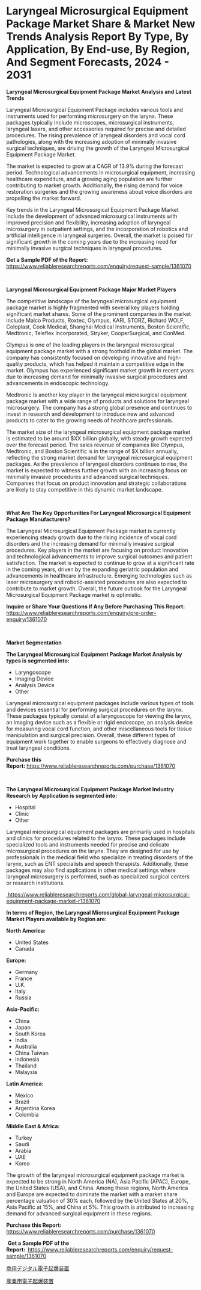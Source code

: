 <p><h1>Laryngeal Microsurgical Equipment Package Market Share & Market New Trends Analysis Report By Type, By Application, By End-use, By Region, And Segment Forecasts, 2024 - 2031</h1></p><p><strong>Laryngeal Microsurgical Equipment Package Market Analysis and Latest Trends</strong></p>
<p><p>Laryngeal Microsurgical Equipment Package includes various tools and instruments used for performing microsurgery on the larynx. These packages typically include microscopes, microsurgical instruments, laryngeal lasers, and other accessories required for precise and detailed procedures. The rising prevalence of laryngeal disorders and vocal cord pathologies, along with the increasing adoption of minimally invasive surgical techniques, are driving the growth of the Laryngeal Microsurgical Equipment Package Market.</p><p>The market is expected to grow at a CAGR of 13.9% during the forecast period. Technological advancements in microsurgical equipment, increasing healthcare expenditure, and a growing aging population are further contributing to market growth. Additionally, the rising demand for voice restoration surgeries and the growing awareness about voice disorders are propelling the market forward.</p><p>Key trends in the Laryngeal Microsurgical Equipment Package Market include the development of advanced microsurgical instruments with improved precision and flexibility, increasing adoption of laryngeal microsurgery in outpatient settings, and the incorporation of robotics and artificial intelligence in laryngeal surgeries. Overall, the market is poised for significant growth in the coming years due to the increasing need for minimally invasive surgical techniques in laryngeal procedures.</p></p>
<p><strong>Get a Sample PDF of the Report:&nbsp;</strong> <a href="https://www.reliableresearchreports.com/enquiry/request-sample/1361070">https://www.reliableresearchreports.com/enquiry/request-sample/1361070</a></p>
<p>&nbsp;</p>
<p><strong>Laryngeal Microsurgical Equipment Package Major Market Players</strong></p>
<p><p>The competitive landscape of the laryngeal microsurgical equipment package market is highly fragmented with several key players holding significant market shares. Some of the prominent companies in the market include Malco Products, Roxtec, Olympus, KARL STORZ, Richard WOLF, Coloplast, Cook Medical, Shanghai Medical Instruments, Boston Scientific, Medtronic, Teleflex Incorporated, Stryker, CooperSurgical, and ConMed.</p><p>Olympus is one of the leading players in the laryngeal microsurgical equipment package market with a strong foothold in the global market. The company has consistently focused on developing innovative and high-quality products, which has helped it maintain a competitive edge in the market. Olympus has experienced significant market growth in recent years due to increasing demand for minimally invasive surgical procedures and advancements in endoscopic technology.</p><p>Medtronic is another key player in the laryngeal microsurgical equipment package market with a wide range of products and solutions for laryngeal microsurgery. The company has a strong global presence and continues to invest in research and development to introduce new and advanced products to cater to the growing needs of healthcare professionals.</p><p>The market size of the laryngeal microsurgical equipment package market is estimated to be around $XX billion globally, with steady growth expected over the forecast period. The sales revenue of companies like Olympus, Medtronic, and Boston Scientific is in the range of $X billion annually, reflecting the strong market demand for laryngeal microsurgical equipment packages. As the prevalence of laryngeal disorders continues to rise, the market is expected to witness further growth with an increasing focus on minimally invasive procedures and advanced surgical techniques. Companies that focus on product innovation and strategic collaborations are likely to stay competitive in this dynamic market landscape.</p></p>
<p>&nbsp;</p>
<p><strong>What Are The Key Opportunities For Laryngeal Microsurgical Equipment Package Manufacturers?</strong></p>
<p><p>The Laryngeal Microsurgical Equipment Package market is currently experiencing steady growth due to the rising incidence of vocal cord disorders and the increasing demand for minimally invasive surgical procedures. Key players in the market are focusing on product innovation and technological advancements to improve surgical outcomes and patient satisfaction. The market is expected to continue to grow at a significant rate in the coming years, driven by the expanding geriatric population and advancements in healthcare infrastructure. Emerging technologies such as laser microsurgery and robotic-assisted procedures are also expected to contribute to market growth. Overall, the future outlook for the Laryngeal Microsurgical Equipment Package market is optimistic.</p></p>
<p><strong>Inquire or Share Your Questions If Any Before Purchasing This Report:</strong> <a href="https://www.reliableresearchreports.com/enquiry/pre-order-enquiry/1361070">https://www.reliableresearchreports.com/enquiry/pre-order-enquiry/1361070</a></p>
<p>&nbsp;</p>
<p><strong>Market Segmentation</strong></p>
<p><strong>The Laryngeal Microsurgical Equipment Package Market Analysis by types is segmented into:</strong></p>
<p><ul><li>Laryngoscope</li><li>Imaging Device</li><li>Analysis Device</li><li>Other</li></ul></p>
<p><p>Laryngeal microsurgical equipment packages include various types of tools and devices essential for performing surgical procedures on the larynx. These packages typically consist of a laryngoscope for viewing the larynx, an imaging device such as a flexible or rigid endoscope, an analysis device for measuring vocal cord function, and other miscellaneous tools for tissue manipulation and surgical precision. Overall, these different types of equipment work together to enable surgeons to effectively diagnose and treat laryngeal conditions.</p></p>
<p><strong>Purchase this Report:&nbsp;</strong><a href="https://www.reliableresearchreports.com/purchase/1361070">https://www.reliableresearchreports.com/purchase/1361070</a></p>
<p>&nbsp;</p>
<p><strong>The Laryngeal Microsurgical Equipment Package Market Industry Research by Application is segmented into:</strong></p>
<p><ul><li>Hospital</li><li>Clinic</li><li>Other</li></ul></p>
<p><p>Laryngeal microsurgical equipment packages are primarily used in hospitals and clinics for procedures related to the larynx. These packages include specialized tools and instruments needed for precise and delicate microsurgical procedures on the larynx. They are designed for use by professionals in the medical field who specialize in treating disorders of the larynx, such as ENT specialists and speech therapists. Additionally, these packages may also find applications in other medical settings where laryngeal microsurgery is performed, such as specialized surgical centers or research institutions.</p></p>
<p><a href="https://www.reliableresearchreports.com/global-laryngeal-microsurgical-equipment-package-market-r1361070">&nbsp;https://www.reliableresearchreports.com/global-laryngeal-microsurgical-equipment-package-market-r1361070</a></p>
<p><strong>In terms of Region, the Laryngeal Microsurgical Equipment Package Market Players available by Region are:</strong></p>
<p>
    <p> <strong> North America: </strong>
        <ul>
            <li>United States</li>
            <li>Canada</li>
        </ul>
        </p> 
    <p> <strong> Europe: </strong>
        <ul>
            <li>Germany</li>
            <li>France</li>
            <li>U.K.</li>
            <li>Italy</li>
            <li>Russia</li>
        </ul>
        </p> 
    <p> <strong> Asia-Pacific: </strong>
        <ul>
            <li>China</li>
            <li>Japan</li>
            <li>South Korea</li>
            <li>India</li>
            <li>Australia</li>
            <li>China Taiwan</li>
            <li>Indonesia</li>
            <li>Thailand</li>
            <li>Malaysia</li>
        </ul>
        </p> 
    <p> <strong> Latin America: </strong>
        <ul>
            <li>Mexico</li>
            <li>Brazil</li>
            <li>Argentina Korea</li>
            <li>Colombia</li>
        </ul>
        </p> 
    <p> <strong> Middle East & Africa: </strong>
        <ul>
            <li>Turkey</li>
            <li>Saudi</li>
            <li>Arabia</li>
            <li>UAE</li>
            <li>Korea</li>
        </ul>
    </p>
    </p>
<p><p>The growth of the laryngeal microsurgical equipment package market is expected to be strong in North America (NA), Asia Pacific (APAC), Europe, the United States (USA), and China. Among these regions, North America and Europe are expected to dominate the market with a market share percentage valuation of 30% each, followed by the United States at 20%, Asia Pacific at 15%, and China at 5%. This growth is attributed to increasing demand for advanced surgical equipment in these regions.</p></p>
<p><strong>Purchase this Report: </strong><a href="https://www.reliableresearchreports.com/purchase/1361070">https://www.reliableresearchreports.com/purchase/1361070</a></p>
<p>&nbsp;<strong>Get a Sample PDF of the Report:&nbsp;&nbsp;</strong><a href="https://www.reliableresearchreports.com/enquiry/request-sample/1361070">https://www.reliableresearchreports.com/enquiry/request-sample/1361070</a></p>
<p><strong></strong></p>
<p><p><a href="https://github.com/oafhukehf4709715/Market-Research-Report-List-2/blob/main/579053989647.md">商用デジタル電子起爆装置</a></p><p><a href="https://github.com/LuzHills1972/Market-Research-Report-List-1/blob/main/448078189646.md">産業用電子起爆装置</a></p></p>